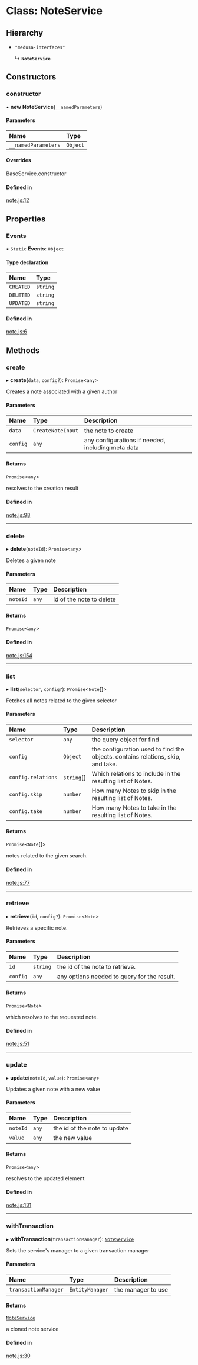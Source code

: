 # Class: NoteService

## Hierarchy

- `"medusa-interfaces"`

  ↳ **`NoteService`**

## Constructors

### constructor

• **new NoteService**(`__namedParameters`)

#### Parameters

| Name | Type |
| :------ | :------ |
| `__namedParameters` | `Object` |

#### Overrides

BaseService.constructor

#### Defined in

[note.js:12](https://github.com/medusajs/medusa/blob/636edb65/packages/medusa/src/services/note.js#L12)

## Properties

### Events

▪ `Static` **Events**: `Object`

#### Type declaration

| Name | Type |
| :------ | :------ |
| `CREATED` | `string` |
| `DELETED` | `string` |
| `UPDATED` | `string` |

#### Defined in

[note.js:6](https://github.com/medusajs/medusa/blob/636edb65/packages/medusa/src/services/note.js#L6)

## Methods

### create

▸ **create**(`data`, `config?`): `Promise`<`any`\>

Creates a note associated with a given author

#### Parameters

| Name | Type | Description |
| :------ | :------ | :------ |
| `data` | `CreateNoteInput` | the note to create |
| `config` | `any` | any configurations if needed, including meta data |

#### Returns

`Promise`<`any`\>

resolves to the creation result

#### Defined in

[note.js:98](https://github.com/medusajs/medusa/blob/636edb65/packages/medusa/src/services/note.js#L98)

___

### delete

▸ **delete**(`noteId`): `Promise`<`any`\>

Deletes a given note

#### Parameters

| Name | Type | Description |
| :------ | :------ | :------ |
| `noteId` | `any` | id of the note to delete |

#### Returns

`Promise`<`any`\>

#### Defined in

[note.js:154](https://github.com/medusajs/medusa/blob/636edb65/packages/medusa/src/services/note.js#L154)

___

### list

▸ **list**(`selector`, `config?`): `Promise`<`Note`[]\>

Fetches all notes related to the given selector

#### Parameters

| Name | Type | Description |
| :------ | :------ | :------ |
| `selector` | `any` | the query object for find |
| `config` | `Object` | the configuration used to find the objects. contains relations, skip, and take. |
| `config.relations` | `string`[] | Which relations to include in the resulting list of Notes. |
| `config.skip` | `number` | How many Notes to skip in the resulting list of Notes. |
| `config.take` | `number` | How many Notes to take in the resulting list of Notes. |

#### Returns

`Promise`<`Note`[]\>

notes related to the given search.

#### Defined in

[note.js:77](https://github.com/medusajs/medusa/blob/636edb65/packages/medusa/src/services/note.js#L77)

___

### retrieve

▸ **retrieve**(`id`, `config?`): `Promise`<`Note`\>

Retrieves a specific note.

#### Parameters

| Name | Type | Description |
| :------ | :------ | :------ |
| `id` | `string` | the id of the note to retrieve. |
| `config` | `any` | any options needed to query for the result. |

#### Returns

`Promise`<`Note`\>

which resolves to the requested note.

#### Defined in

[note.js:51](https://github.com/medusajs/medusa/blob/636edb65/packages/medusa/src/services/note.js#L51)

___

### update

▸ **update**(`noteId`, `value`): `Promise`<`any`\>

Updates a given note with a new value

#### Parameters

| Name | Type | Description |
| :------ | :------ | :------ |
| `noteId` | `any` | the id of the note to update |
| `value` | `any` | the new value |

#### Returns

`Promise`<`any`\>

resolves to the updated element

#### Defined in

[note.js:131](https://github.com/medusajs/medusa/blob/636edb65/packages/medusa/src/services/note.js#L131)

___

### withTransaction

▸ **withTransaction**(`transactionManager`): [`NoteService`](NoteService.md)

Sets the service's manager to a given transaction manager

#### Parameters

| Name | Type | Description |
| :------ | :------ | :------ |
| `transactionManager` | `EntityManager` | the manager to use |

#### Returns

[`NoteService`](NoteService.md)

a cloned note service

#### Defined in

[note.js:30](https://github.com/medusajs/medusa/blob/636edb65/packages/medusa/src/services/note.js#L30)

